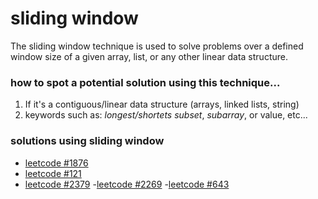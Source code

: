 # sliding window
The sliding window technique is used to solve problems over a defined window size of a given array, list, or any other linear data structure.
 
### how to spot a potential solution using this technique...
1. If it's a contiguous/linear data structure (arrays, linked lists, string)
2. keywords such as: *longest/shortets subset*, *subarray*, or value, etc...

### solutions using sliding window
- [leetcode #1876](#https://github.com/lareenmelo/algorithms-queen/blob/main/other/solutions/leetcode_1876.swift)
- [leetcode #121](#https://github.com/lareenmelo/algorithms-queen/blob/main/other/solutions/leetcode_121.swift)
- [leetcode #2379](#https://github.com/lareenmelo/algorithms-queen/blob/main/other/solutions/leetcode_2379.swift)
-[leetcode #2269](#https://github.com/lareenmelo/algorithms-queen/blob/main/other/solutions/leetcode_2269.swift)
-[leetcode #643](#https://github.com/lareenmelo/algorithms-queen/blob/main/other/solutions/leetcode_643.swift)
